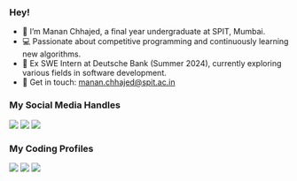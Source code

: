
### Hey!

- 👋 I’m Manan Chhajed, a final year undergraduate at SPIT, Mumbai.
- 💻 Passionate about competitive programming and continuously learning new algorithms.
- 🌱 Ex SWE Intern at Deutsche Bank (Summer 2024), currently exploring various fields in software development.
- 📧 Get in touch: manan.chhajed@spit.ac.in


### My Social Media Handles
<img src="https://img.shields.io/badge/linkedin-%230077B5.svg?style=for-the-badge&logo=linkedin&logoColor=white" /> <img src="https://img.shields.io/badge/Twitter-%231DA1F2.svg?style=for-the-badge&logo=Twitter&logoColor=white" /> <img src="https://img.shields.io/badge/Linktree-%237A42B6.svg?style=for-the-badge&logo=Linktree&logoColor=white" />
  
### My Coding Profiles
[<img src="https://img.shields.io/badge/Codeforces-445f9d?style=for-the-badge&logo=Codeforces&logoColor=white" />](https://codeforces.com/profile/manan_chhajed)
[<img src="https://img.shields.io/badge/CodeChef-%23964B00.svg?style=for-the-badge&logo=CodeChef&logoColor=white" />](https://www.codechef.com/users/spit2021600011)
[<img src="https://img.shields.io/badge/-LeetCode-FFA116?style=for-the-badge&logo=LeetCode&logoColor=black" />](https://leetcode.com/Manan_Chhajed/)
